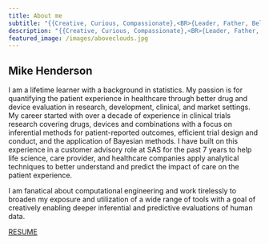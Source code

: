 ```yaml
---
title: About me
subtitle: "{{Creative, Curious, Compassionate},<BR>{Leader, Father, Believer},<BR>{Coder, Data Gentleman, Swell Bayesian}}"
description: "{{Creative, Curious, Compassionate},<BR>{Leader, Father, Believer},<BR>{Coder, Data Gentleman, Swell Bayesian}}"
featured_image: /images/aboveclouds.jpg
---
```


## Mike Henderson

I am a lifetime learner with a background in statistics. My passion is for quantifying the patient experience in healthcare through better drug and device evaluation in research, development, clinical, and market settings. My career started with over a decade of experience in clinical trials research covering drugs, devices and combinations with a focus on inferential methods for patient-reported outcomes, efficient trial design and conduct, and the application of Bayesian methods. I have built on this experience in a customer advisory role at SAS for the past 7 years to help life science, care provider, and healthcare companies apply analytical techniques to better understand and predict the impact of care on the patient experience.

I am fanatical about computational engineering and work tirelessly to broaden my exposure and utilization of a wide range of tools with a goal of creatively enabling deeper inferential and predictive evaluations of human data.

<a href="/resume" class="button button--large">RESUME</a>
